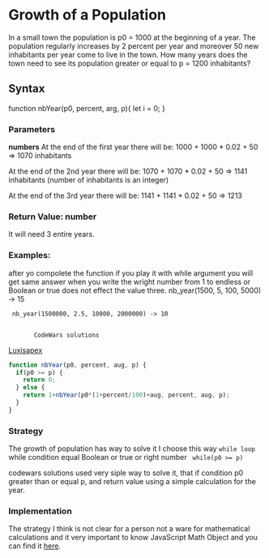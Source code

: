 # Growth of a Population

In a small town the population is p0 = 1000 at the beginning of a year. The population regularly increases by 2 percent per year and moreover 50 new inhabitants per year come to live in the town. How many years does the town need to see its population greater or equal to p = 1200 inhabitants?

## Syntax 
function nbYear(p0, percent, arg, p){
    let i = 0;
}

### Parameters 

**numbers** At the end of the first year there will be: 
1000 + 1000 * 0.02 + 50 => 1070 inhabitants

At the end of the 2nd year there will be: 
1070 + 1070 * 0.02 + 50 => 1141 inhabitants (number of inhabitants is an integer)

At the end of the 3rd year there will be:
1141 + 1141 * 0.02 + 50 => 1213


### Return Value: number

It will need 3 entire years.

### Examples:

after yo compolete the function if you play it with while argument you will get same answer when you write the wright number from 1 to endless or Boolean or true does not effect the value three.
     nb_year(1500, 5, 100, 5000) -> 15 

     nb_year(1500000, 2.5, 10000, 2000000) -> 10 


           CodeWars solutions 

[Luxisapex](https://www.codewars.com/users/Luxisapex)
```js
function nbYear(p0, percent, aug, p) {
  if(p0 >= p) {
    return 0;
  } else {
    return 1+nbYear(p0*(1+percent/100)+aug, percent, aug, p);
  }
}
```

### Strategy
 The growth of population has way to solve it I choose this way ``` while loop ``` while condition equal Boolean or true or right number `` while(p0 >= p)`` 

 codewars solutions used very siple way to solve it, that if condition p0 greater than or equal p, and return value using a simple calculation for the year.

 ### Implementation 

 The strategy I think is not clear for a person not a ware for mathematical calculations and it very important to know JavaScript Math Object and you can find it [here](https://www.w3schools.com/js/js_math.asp).





